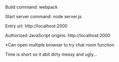 
Build command: webpack

Start server command: node server.js

Entry url: http://localhost:2000

Authorized JavaScript origins: http://localhost:2000

*Can open multiple browser to try chat room function

Time is short so it abit dirty messy and ugly...